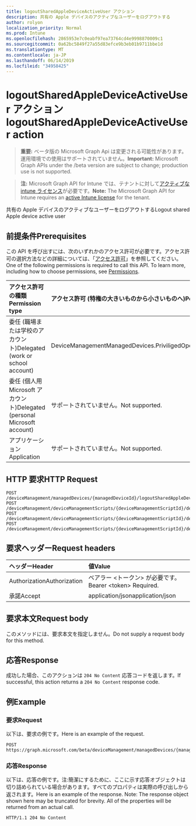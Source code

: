```yaml
---
title: logoutSharedAppleDeviceActiveUser アクション
description: 共有の Apple デバイスのアクティブなユーザーをログアウトする
author: rolyon
localization_priority: Normal
ms.prod: Intune
ms.openlocfilehash: 2865953e7c0eabf97ea73764cd4e9998870009c1
ms.sourcegitcommit: 0a62bc5849f27a55d83efce9b3eb01b9711bbe1d
ms.translationtype: MT
ms.contentlocale: ja-JP
ms.lasthandoff: 06/14/2019
ms.locfileid: "34958425"
---
```

# <a name="logoutsharedappledeviceactiveuser-action"></a><span data-ttu-id="4242f-103">logoutSharedAppleDeviceActiveUser アクション</span><span class="sxs-lookup"><span data-stu-id="4242f-103">logoutSharedAppleDeviceActiveUser action</span></span>

> <span data-ttu-id="4242f-104">**重要:** ベータ版の Microsoft Graph Api は変更される可能性があります。運用環境での使用はサポートされていません。</span><span class="sxs-lookup"><span data-stu-id="4242f-104">**Important:** Microsoft Graph APIs under the /beta version are subject to change; production use is not supported.</span></span>

> <span data-ttu-id="4242f-105">**注:** Microsoft Graph API for Intune では、テナントに対して[アクティブな intune ライセンス](https://go.microsoft.com/fwlink/?linkid=839381)が必要です。</span><span class="sxs-lookup"><span data-stu-id="4242f-105">**Note:** The Microsoft Graph API for Intune requires an [active Intune license](https://go.microsoft.com/fwlink/?linkid=839381) for the tenant.</span></span>

<span data-ttu-id="4242f-106">共有の Apple デバイスのアクティブなユーザーをログアウトする</span><span class="sxs-lookup"><span data-stu-id="4242f-106">Logout shared Apple device active user</span></span>

## <a name="prerequisites"></a><span data-ttu-id="4242f-107">前提条件</span><span class="sxs-lookup"><span data-stu-id="4242f-107">Prerequisites</span></span>
<span data-ttu-id="4242f-p101">この API を呼び出すには、次のいずれかのアクセス許可が必要です。アクセス許可の選択方法などの詳細については、「[アクセス許可](/graph/permissions-reference)」を参照してください。</span><span class="sxs-lookup"><span data-stu-id="4242f-p101">One of the following permissions is required to call this API. To learn more, including how to choose permissions, see [Permissions](/graph/permissions-reference).</span></span>

|<span data-ttu-id="4242f-110">アクセス許可の種類</span><span class="sxs-lookup"><span data-stu-id="4242f-110">Permission type</span></span>|<span data-ttu-id="4242f-111">アクセス許可 (特権の大きいものから小さいものへ)</span><span class="sxs-lookup"><span data-stu-id="4242f-111">Permissions (from most to least privileged)</span></span>|
|:---|:---|
|<span data-ttu-id="4242f-112">委任 (職場または学校のアカウント)</span><span class="sxs-lookup"><span data-stu-id="4242f-112">Delegated (work or school account)</span></span>|<span data-ttu-id="4242f-113">DeviceManagementManagedDevices.PriviligedOperation.All</span><span class="sxs-lookup"><span data-stu-id="4242f-113">DeviceManagementManagedDevices.PriviligedOperation.All</span></span>|
|<span data-ttu-id="4242f-114">委任 (個人用 Microsoft アカウント)</span><span class="sxs-lookup"><span data-stu-id="4242f-114">Delegated (personal Microsoft account)</span></span>|<span data-ttu-id="4242f-115">サポートされていません。</span><span class="sxs-lookup"><span data-stu-id="4242f-115">Not supported.</span></span>|
|<span data-ttu-id="4242f-116">アプリケーション</span><span class="sxs-lookup"><span data-stu-id="4242f-116">Application</span></span>|<span data-ttu-id="4242f-117">サポートされていません。</span><span class="sxs-lookup"><span data-stu-id="4242f-117">Not supported.</span></span>|

## <a name="http-request"></a><span data-ttu-id="4242f-118">HTTP 要求</span><span class="sxs-lookup"><span data-stu-id="4242f-118">HTTP Request</span></span>
<!-- {
  "blockType": "ignored"
}
-->
``` http
POST /deviceManagement/managedDevices/{managedDeviceId}/logoutSharedAppleDeviceActiveUser
POST /deviceManagement/deviceManagementScripts/{deviceManagementScriptId}/deviceRunStates/{deviceManagementScriptDeviceStateId}/managedDevice/logoutSharedAppleDeviceActiveUser
POST /deviceManagement/deviceManagementScripts/{deviceManagementScriptId}/deviceRunStates/{deviceManagementScriptDeviceStateId}/managedDevice/users/{userId}/managedDevices/{managedDeviceId}/logoutSharedAppleDeviceActiveUser
POST /deviceManagement/deviceManagementScripts/{deviceManagementScriptId}/deviceRunStates/{deviceManagementScriptDeviceStateId}/managedDevice/detectedApps/{detectedAppId}/managedDevices/{managedDeviceId}/logoutSharedAppleDeviceActiveUser
```

## <a name="request-headers"></a><span data-ttu-id="4242f-119">要求ヘッダー</span><span class="sxs-lookup"><span data-stu-id="4242f-119">Request headers</span></span>
|<span data-ttu-id="4242f-120">ヘッダー</span><span class="sxs-lookup"><span data-stu-id="4242f-120">Header</span></span>|<span data-ttu-id="4242f-121">値</span><span class="sxs-lookup"><span data-stu-id="4242f-121">Value</span></span>|
|:---|:---|
|<span data-ttu-id="4242f-122">Authorization</span><span class="sxs-lookup"><span data-stu-id="4242f-122">Authorization</span></span>|<span data-ttu-id="4242f-123">ベアラー &lt;トークン&gt; が必要です。</span><span class="sxs-lookup"><span data-stu-id="4242f-123">Bearer &lt;token&gt; Required.</span></span>|
|<span data-ttu-id="4242f-124">承諾</span><span class="sxs-lookup"><span data-stu-id="4242f-124">Accept</span></span>|<span data-ttu-id="4242f-125">application/json</span><span class="sxs-lookup"><span data-stu-id="4242f-125">application/json</span></span>|

## <a name="request-body"></a><span data-ttu-id="4242f-126">要求本文</span><span class="sxs-lookup"><span data-stu-id="4242f-126">Request body</span></span>
<span data-ttu-id="4242f-127">このメソッドには、要求本文を指定しません。</span><span class="sxs-lookup"><span data-stu-id="4242f-127">Do not supply a request body for this method.</span></span>

## <a name="response"></a><span data-ttu-id="4242f-128">応答</span><span class="sxs-lookup"><span data-stu-id="4242f-128">Response</span></span>
<span data-ttu-id="4242f-129">成功した場合、このアクションは `204 No Content` 応答コードを返します。</span><span class="sxs-lookup"><span data-stu-id="4242f-129">If successful, this action returns a `204 No Content` response code.</span></span>

## <a name="example"></a><span data-ttu-id="4242f-130">例</span><span class="sxs-lookup"><span data-stu-id="4242f-130">Example</span></span>

### <a name="request"></a><span data-ttu-id="4242f-131">要求</span><span class="sxs-lookup"><span data-stu-id="4242f-131">Request</span></span>
<span data-ttu-id="4242f-132">以下は、要求の例です。</span><span class="sxs-lookup"><span data-stu-id="4242f-132">Here is an example of the request.</span></span>
``` http
POST https://graph.microsoft.com/beta/deviceManagement/managedDevices/{managedDeviceId}/logoutSharedAppleDeviceActiveUser
```

### <a name="response"></a><span data-ttu-id="4242f-133">応答</span><span class="sxs-lookup"><span data-stu-id="4242f-133">Response</span></span>
<span data-ttu-id="4242f-p102">以下は、応答の例です。注:簡潔にするために、ここに示す応答オブジェクトは切り詰められている場合があります。すべてのプロパティは実際の呼び出しから返されます。</span><span class="sxs-lookup"><span data-stu-id="4242f-p102">Here is an example of the response. Note: The response object shown here may be truncated for brevity. All of the properties will be returned from an actual call.</span></span>
``` http
HTTP/1.1 204 No Content
```





